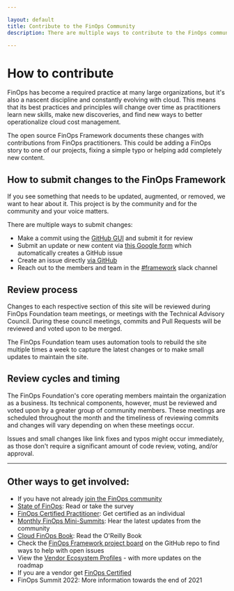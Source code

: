 ```yaml
---

layout: default
title: Contribute to the FinOps Community
description: There are multiple ways to contribute to the FinOps community, from becoming a member to join the conversation to proposing changes to the best practices and standards in the framework.

---
```


# How to contribute
FinOps has become a required practice at many large organizations, but it's also a nascent discipline and constantly evolving with cloud. This means that its best practices and principles will change over time as practitioners learn new skills, make new discoveries, and find new ways to better operationalize cloud cost management.

The open source FinOps Framework documents these changes with contributions from FinOps practitioners. This could be adding a FinOps story to one of our projects, fixing a simple typo or helping add completely new content.

## How to submit changes to the FinOps Framework

If you see something that needs to be updated, augmented, or removed, we want to hear about it. This project is by the community and for the community and your voice matters.

There are multiple ways to submit changes:
* Make a commit using the [GitHub GUI](https://github.com/finopsfoundation/framework) and submit it for review
* Submit an update or new content via [this Google form](https://forms.gle/it89PbfcFnHHcgPP8) which automatically creates a GitHub issue
* Create an issue directly [via GitHub](https://github.com/finopsfoundation/framework/issues)
* Reach out to the members and team in the [#framework](https://finopsfoundation.slack.com/archives/C01UANLEPDW) slack channel


## Review process

Changes to each respective section of this site will be reviewed during FinOps Foundation team meetings, or meetings with the Technical Advisory Council. During these council meetings, commits and Pull Requests will be reviewed and voted upon to be merged.

The FinOps Foundation team uses automation tools to rebuild the site multiple times a week to capture the latest changes or to make small updates to maintain the site.

## Review cycles and timing

The FinOps Foundation's core operating members maintain the organization as a business. Its technical components, however, must be reviewed and voted upon by a greater group of community members. These meetings are scheduled throughout the month and the timeliness of reviewing commits and changes will vary depending on when these meetings occur.

Issues and small changes like link fixes and typos might occur immediately, as those don't require a significant amount of code review, voting, and/or approval.

---

## Other ways to get involved:

- If you have not already [join the FinOps community](/membership/)
- [State of FinOps](https://data.finops.org): Read or take the survey
- [FinOps Certified Practitioner](/certification/finops-certified-practitioner/): Get certified as an individual
- [Monthly FinOps Mini-Summits](/resources/monthly-update): Hear the latest updates from the community
- [Cloud FinOps Book](https://www.amazon.com/Cloud-FinOps-Collaborative-Real-Time-Management/dp/1492054623): Read the O'Reilly Book
- Check the [FinOps Framework project board](https://github.com/finopsfoundation/framework/projects/3) on the GitHub repo to find ways to help with open issues
- View the [Vendor Ecosystem Profiles](/members/) - with more updates on the roadmap 
- If you are a vendor get [FinOps Certified](/certification/vendor-certification/)
- FinOps Summit 2022: More information towards the end of 2021













